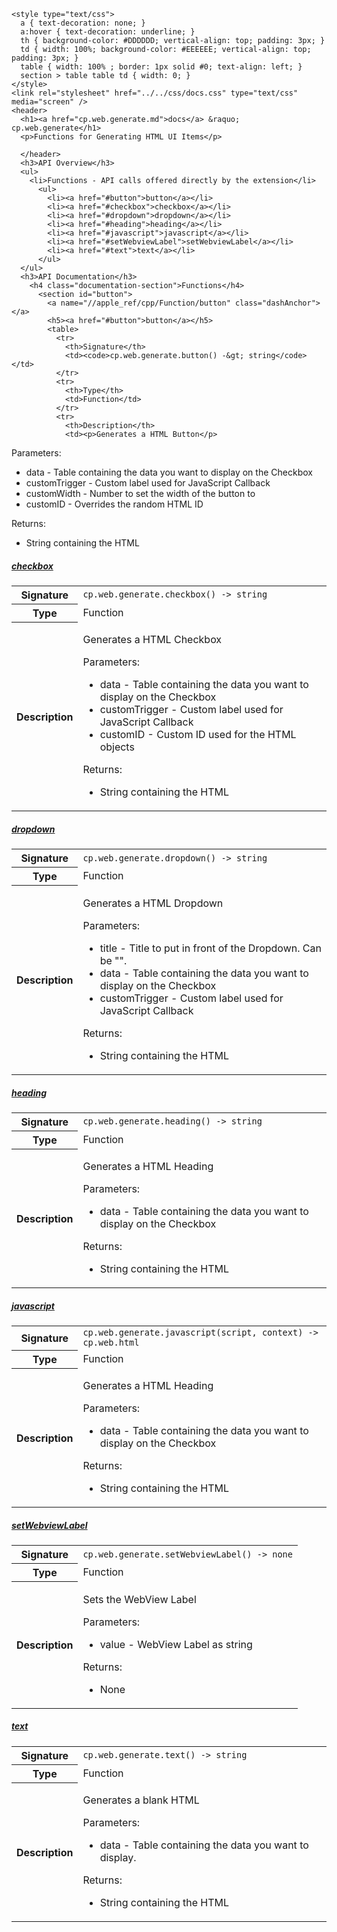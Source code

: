     <style type="text/css">
      a { text-decoration: none; }
      a:hover { text-decoration: underline; }
      th { background-color: #DDDDDD; vertical-align: top; padding: 3px; }
      td { width: 100%; background-color: #EEEEEE; vertical-align: top; padding: 3px; }
      table { width: 100% ; border: 1px solid #0; text-align: left; }
      section > table table td { width: 0; }
    </style>
    <link rel="stylesheet" href="../../css/docs.css" type="text/css" media="screen" />
    <header>
      <h1><a href="cp.web.generate.md">docs</a> &raquo; cp.web.generate</h1>
      <p>Functions for Generating HTML UI Items</p>

      </header>
      <h3>API Overview</h3>
      <ul>
        <li>Functions - API calls offered directly by the extension</li>
          <ul>
            <li><a href="#button">button</a></li>
            <li><a href="#checkbox">checkbox</a></li>
            <li><a href="#dropdown">dropdown</a></li>
            <li><a href="#heading">heading</a></li>
            <li><a href="#javascript">javascript</a></li>
            <li><a href="#setWebviewLabel">setWebviewLabel</a></li>
            <li><a href="#text">text</a></li>
          </ul>
      </ul>
      <h3>API Documentation</h3>
        <h4 class="documentation-section">Functions</h4>
          <section id="button">
            <a name="//apple_ref/cpp/Function/button" class="dashAnchor"></a>
            <h5><a href="#button">button</a></h5>
            <table>
              <tr>
                <th>Signature</th>
                <td><code>cp.web.generate.button() -&gt; string</code></td>
              </tr>
              <tr>
                <th>Type</th>
                <td>Function</td>
              </tr>
              <tr>
                <th>Description</th>
                <td><p>Generates a HTML Button</p>
<p>Parameters:</p>
<ul>
<li>data - Table containing the data you want to display on the Checkbox</li>
<li>customTrigger - Custom label used for JavaScript Callback</li>
<li>customWidth - Number to set the width of the button to</li>
<li>customID - Overrides the random HTML ID</li>
</ul>
<p>Returns:</p>
<ul>
<li>String containing the HTML</li>
</ul>
</td>
              </tr>
            </table>
          </section>
          <section id="checkbox">
            <a name="//apple_ref/cpp/Function/checkbox" class="dashAnchor"></a>
            <h5><a href="#checkbox">checkbox</a></h5>
            <table>
              <tr>
                <th>Signature</th>
                <td><code>cp.web.generate.checkbox() -&gt; string</code></td>
              </tr>
              <tr>
                <th>Type</th>
                <td>Function</td>
              </tr>
              <tr>
                <th>Description</th>
                <td><p>Generates a HTML Checkbox</p>
<p>Parameters:</p>
<ul>
<li>data - Table containing the data you want to display on the Checkbox</li>
<li>customTrigger - Custom label used for JavaScript Callback</li>
<li>customID - Custom ID used for the HTML objects</li>
</ul>
<p>Returns:</p>
<ul>
<li>String containing the HTML</li>
</ul>
</td>
              </tr>
            </table>
          </section>
          <section id="dropdown">
            <a name="//apple_ref/cpp/Function/dropdown" class="dashAnchor"></a>
            <h5><a href="#dropdown">dropdown</a></h5>
            <table>
              <tr>
                <th>Signature</th>
                <td><code>cp.web.generate.dropdown() -&gt; string</code></td>
              </tr>
              <tr>
                <th>Type</th>
                <td>Function</td>
              </tr>
              <tr>
                <th>Description</th>
                <td><p>Generates a HTML Dropdown</p>
<p>Parameters:</p>
<ul>
<li>title - Title to put in front of the Dropdown. Can be "".</li>
<li>data - Table containing the data you want to display on the Checkbox</li>
<li>customTrigger - Custom label used for JavaScript Callback</li>
</ul>
<p>Returns:</p>
<ul>
<li>String containing the HTML</li>
</ul>
</td>
              </tr>
            </table>
          </section>
          <section id="heading">
            <a name="//apple_ref/cpp/Function/heading" class="dashAnchor"></a>
            <h5><a href="#heading">heading</a></h5>
            <table>
              <tr>
                <th>Signature</th>
                <td><code>cp.web.generate.heading() -&gt; string</code></td>
              </tr>
              <tr>
                <th>Type</th>
                <td>Function</td>
              </tr>
              <tr>
                <th>Description</th>
                <td><p>Generates a HTML Heading</p>
<p>Parameters:</p>
<ul>
<li>data - Table containing the data you want to display on the Checkbox</li>
</ul>
<p>Returns:</p>
<ul>
<li>String containing the HTML</li>
</ul>
</td>
              </tr>
            </table>
          </section>
          <section id="javascript">
            <a name="//apple_ref/cpp/Function/javascript" class="dashAnchor"></a>
            <h5><a href="#javascript">javascript</a></h5>
            <table>
              <tr>
                <th>Signature</th>
                <td><code>cp.web.generate.javascript(script, context) -&gt; cp.web.html</code></td>
              </tr>
              <tr>
                <th>Type</th>
                <td>Function</td>
              </tr>
              <tr>
                <th>Description</th>
                <td><p>Generates a HTML Heading</p>
<p>Parameters:</p>
<ul>
<li>data - Table containing the data you want to display on the Checkbox</li>
</ul>
<p>Returns:</p>
<ul>
<li>String containing the HTML</li>
</ul>
</td>
              </tr>
            </table>
          </section>
          <section id="setWebviewLabel">
            <a name="//apple_ref/cpp/Function/setWebviewLabel" class="dashAnchor"></a>
            <h5><a href="#setWebviewLabel">setWebviewLabel</a></h5>
            <table>
              <tr>
                <th>Signature</th>
                <td><code>cp.web.generate.setWebviewLabel() -&gt; none</code></td>
              </tr>
              <tr>
                <th>Type</th>
                <td>Function</td>
              </tr>
              <tr>
                <th>Description</th>
                <td><p>Sets the WebView Label</p>
<p>Parameters:</p>
<ul>
<li>value - WebView Label as string</li>
</ul>
<p>Returns:</p>
<ul>
<li>None</li>
</ul>
</td>
              </tr>
            </table>
          </section>
          <section id="text">
            <a name="//apple_ref/cpp/Function/text" class="dashAnchor"></a>
            <h5><a href="#text">text</a></h5>
            <table>
              <tr>
                <th>Signature</th>
                <td><code>cp.web.generate.text() -&gt; string</code></td>
              </tr>
              <tr>
                <th>Type</th>
                <td>Function</td>
              </tr>
              <tr>
                <th>Description</th>
                <td><p>Generates a blank HTML</p>
<p>Parameters:</p>
<ul>
<li>data - Table containing the data you want to display.</li>
</ul>
<p>Returns:</p>
<ul>
<li>String containing the HTML</li>
</ul>
</td>
              </tr>
            </table>
          </section>
